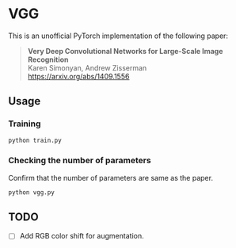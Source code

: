 # VGG

This is an unofficial PyTorch implementation of the following paper:

> **Very Deep Convolutional Networks for Large-Scale Image Recognition** <br>
> Karen Simonyan, Andrew Zisserman <br>
> https://arxiv.org/abs/1409.1556

## Usage

### Training
```bash
python train.py
```

### Checking the number of parameters
Confirm that the number of parameters are same as the paper.

```bash
python vgg.py
```

## TODO
- [ ] Add RGB color shift for augmentation.

